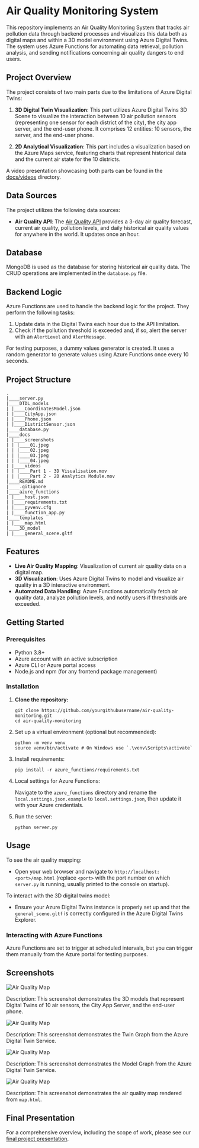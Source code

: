 # Air Quality Monitoring System

This repository implements an Air Quality Monitoring System that tracks air pollution data through backend processes and visualizes this data both as digital maps and within a 3D model environment using Azure Digital Twins. The system uses Azure Functions for automating data retrieval, pollution analysis, and sending notifications concerning air quality dangers to end users.

## Project Overview

The project consists of two main parts due to the limitations of Azure Digital Twins:

1. **3D Digital Twin Visualization**: This part utilizes Azure Digital Twins 3D Scene to visualize the interaction between 10 air pollution sensors (representing one sensor for each district of the city), the city app server, and the end-user phone. It comprises 12 entities: 10 sensors, the server, and the end-user phone.

2. **2D Analytical Visualization**: This part includes a visualization based on the Azure Maps service, featuring charts that represent historical data and the current air state for the 10 districts.

A video presentation showcasing both parts can be found in the [docs/videos](docs/videos) directory.

## Data Sources

The project utilizes the following data sources:

- **Air Quality API**: The [Air Quality API](https://rapidapi.com/weatherbit/api/air-quality) provides a 3-day air quality forecast, current air quality, pollution levels, and daily historical air quality values for anywhere in the world. It updates once an hour.

## Database

MongoDB is used as the database for storing historical air quality data. The CRUD operations are implemented in the `database.py` file.

## Backend Logic

Azure Functions are used to handle the backend logic for the project. They perform the following tasks:

1. Update data in the Digital Twins each hour due to the API limitation.
2. Check if the pollution threshold is exceeded and, if so, alert the server with an `AlertLevel` and `AlertMessage`.

For testing purposes, a dummy values generator is created. It uses a random generator to generate values using Azure Functions once every 10 seconds.

## Project Structure

```
.
|____server.py
|____DTDL_models
| |____CoordinatesModel.json
| |____CityApp.json
| |____Phone.json
| |____DistrictSensor.json
|____database.py
|____docs
| |____screenshots
| | |____01.jpeg
| | |____02.jpeg
| | |____03.jpeg
| | |____04.jpeg
| |____videos
| | |____Part 1 - 3D Visualisation.mov
| | |____Part 2 - 2D Analytics Module.mov
|____README.md
|____.gitignore
|____azure_functions
| |____host.json
| |____requirements.txt
| |____pyvenv.cfg
| |____function_app.py
|____templates
| |____map.html
|____3D_model
| |____general_scene.gltf
```

## Features

- **Live Air Quality Mapping**: Visualization of current air quality data on a digital map.
- **3D Visualization**: Uses Azure Digital Twins to model and visualize air quality in a 3D interactive environment.
- **Automated Data Handling**: Azure Functions automatically fetch air quality data, analyze pollution levels, and notify users if thresholds are exceeded.

## Getting Started

### Prerequisites

- Python 3.8+
- Azure account with an active subscription
- Azure CLI or Azure portal access
- Node.js and npm (for any frontend package management)

### Installation

1. **Clone the repository:**

   ```
   git clone https://github.com/yourgithubusername/air-quality-monitoring.git
   cd air-quality-monitoring
   ```

2. Set up a virtual environment (optional but recommended):

   ```
   python -m venv venv
   source venv/bin/activate # On Windows use `.\venv\Scripts\activate`
   ```

3. Install requirements:

   ```
   pip install -r azure_functions/requirements.txt
   ```

4. Local settings for Azure Functions:

   Navigate to the `azure_functions` directory and rename the `local.settings.json.example` to `local.settings.json`, then update it with your Azure credentials.

5. Run the server:

   ```
   python server.py
   ```

## Usage

To see the air quality mapping:

- Open your web browser and navigate to `http://localhost:<port>/map.html` (replace `<port>` with the port number on which `server.py` is running, usually printed to the console on startup).

To interact with the 3D digital twins model:

- Ensure your Azure Digital Twins instance is properly set up and that the `general_scene.gltf` is correctly configured in the Azure Digital Twins Explorer.

### Interacting with Azure Functions

Azure Functions are set to trigger at scheduled intervals, but you can trigger them manually from the Azure portal for testing purposes.

## Screenshots

![Air Quality Map](docs/screenshots/01.jpeg)

Description: This screenshot demonstrates the 3D models that represent Digital Twins of 10 air sensors, the City App Server, and the end-user phone.

![Air Quality Map](docs/screenshots/02.jpeg)

Description: This screenshot demonstrates the Twin Graph from the Azure Digital Twin Service.

![Air Quality Map](docs/screenshots/03.jpeg)

Description: This screenshot demonstrates the Model Graph from the Azure Digital Twin Service.

![Air Quality Map](docs/screenshots/04.jpeg)

Description: This screenshot demonstrates the air quality map rendered from `map.html`.

## Final Presentation

For a comprehensive overview, including the scope of work, please see our [final project presentation](https://docs.google.com/presentation/d/1nRTD9RVssoOtlGSgyX_Dwp-qhCw_sd8cUWrZeDK_aGY/edit?usp=sharing).
